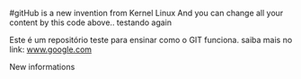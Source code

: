 #gitHub is a new invention from Kernel Linux
And you can change all your content by this code above..
testando again

   Este é um repositório teste para ensinar como o GIT funciona. saiba mais no link:
   www.google.com

   New informations
